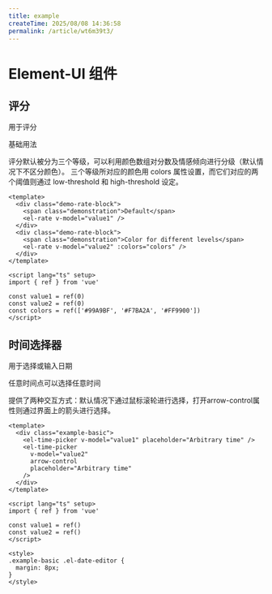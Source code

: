 ```yaml
---
title: example
createTime: 2025/08/08 14:36:58
permalink: /article/wt6m39t3/
---
```

# Element-UI 组件

## 评分

用于评分

基础用法​

评分默认被分为三个等级，可以利用颜色数组对分数及情感倾向进行分级（默认情况下不区分颜色）。 三个等级所对应的颜色用 colors 属性设置，而它们对应的两个阈值则通过 low-threshold 和 high-threshold 设定。

<Rate></Rate>  

```vue
<template>
  <div class="demo-rate-block">
    <span class="demonstration">Default</span>
    <el-rate v-model="value1" />
  </div>
  <div class="demo-rate-block">
    <span class="demonstration">Color for different levels</span>
    <el-rate v-model="value2" :colors="colors" />
  </div>
</template>

<script lang="ts" setup>
import { ref } from 'vue'

const value1 = ref(0)
const value2 = ref(0)
const colors = ref(['#99A9BF', '#F7BA2A', '#FF9900'])
</script>
```

## 时间选择器

用于选择或输入日期

任意时间点​可以选择任意时间

提供了两种交互方式：默认情况下通过鼠标滚轮进行选择，打开arrow-control属性则通过界面上的箭头进行选择。

<TimePicker></TimePicker>

```vue
<template>
  <div class="example-basic">
    <el-time-picker v-model="value1" placeholder="Arbitrary time" />
    <el-time-picker
      v-model="value2"
      arrow-control
      placeholder="Arbitrary time"
    />
  </div>
</template>

<script lang="ts" setup>
import { ref } from 'vue'

const value1 = ref()
const value2 = ref()
</script>

<style>
.example-basic .el-date-editor {
  margin: 8px;
}
</style>
```
